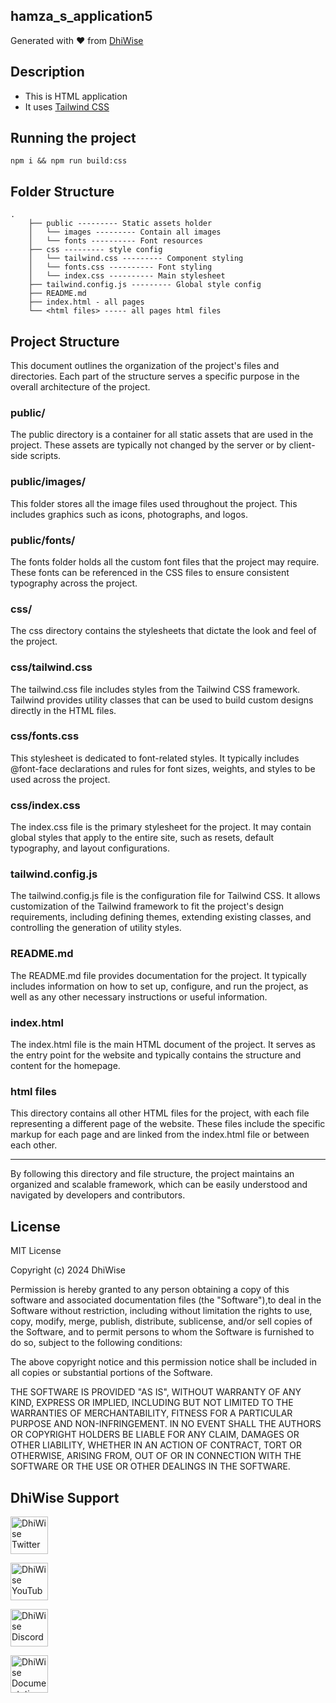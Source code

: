 ## hamza_s_application5

Generated with ❤️ from [DhiWise](https://www.dhiwise.com)

## Description

- This is HTML application
- It uses [Tailwind CSS](https://tailwindcss.com/)

## Running the project

`npm i && npm run build:css`

## Folder Structure

```
.
    ├── public --------- Static assets holder
    │   └── images --------- Contain all images
    │   └── fonts ---------- Font resources
    ├── css --------- style config
    │   └── tailwind.css --------- Component styling
    │   └── fonts.css ---------- Font styling
    │   └── index.css ---------- Main stylesheet
    ├── tailwind.config.js --------- Global style config
    ├── README.md
    ├── index.html - all pages
    └── <html files> ----- all pages html files
```

## Project Structure

This document outlines the organization of the project's files and directories. Each part of the structure serves a specific purpose in the overall architecture of the project.

### public/

The public directory is a container for all static assets that are used in the project. These assets are typically not changed by the server or by client-side scripts.

### public/images/

This folder stores all the image files used throughout the project. This includes graphics such as icons, photographs, and logos.

### public/fonts/

The fonts folder holds all the custom font files that the project may require. These fonts can be referenced in the CSS files to ensure consistent typography across the project.

### css/

The css directory contains the stylesheets that dictate the look and feel of the project.

### css/tailwind.css

The tailwind.css file includes styles from the Tailwind CSS framework. Tailwind provides utility classes that can be used to build custom designs directly in the HTML files.

### css/fonts.css

This stylesheet is dedicated to font-related styles. It typically includes @font-face declarations and rules for font sizes, weights, and styles to be used across the project.

### css/index.css

The index.css file is the primary stylesheet for the project. It may contain global styles that apply to the entire site, such as resets, default typography, and layout configurations.

### tailwind.config.js

The tailwind.config.js file is the configuration file for Tailwind CSS. It allows customization of the Tailwind framework to fit the project's design requirements, including defining themes, extending existing classes, and controlling the generation of utility styles.

### README.md

The README.md file provides documentation for the project. It typically includes information on how to set up, configure, and run the project, as well as any other necessary instructions or useful information.

### index.html

The index.html file is the main HTML document of the project. It serves as the entry point for the website and typically contains the structure and content for the homepage.

### html files

This directory contains all other HTML files for the project, with each file representing a different page of the website. These files include the specific markup for each page and are linked from the index.html file or between each other.

---

By following this directory and file structure, the project maintains an organized and scalable framework, which can be easily understood and navigated by developers and contributors.

## License

MIT License

Copyright (c) 2024 DhiWise

Permission is hereby granted to any person obtaining a copy of this software and associated documentation files (the "Software"),to deal in the Software without restriction, including without limitation the rights to use, copy, modify, merge, publish, distribute, sublicense, and/or sell copies of the Software, and to permit persons to whom the Software is furnished to do so, subject to the following conditions:

The above copyright notice and this permission notice shall be included in all copies or substantial portions of the Software.

THE SOFTWARE IS PROVIDED "AS IS", WITHOUT WARRANTY OF ANY KIND, EXPRESS OR IMPLIED, INCLUDING BUT NOT LIMITED TO THE WARRANTIES OF MERCHANTABILITY, FITNESS FOR A PARTICULAR PURPOSE AND NON-INFRINGEMENT. IN NO EVENT SHALL THE AUTHORS OR COPYRIGHT HOLDERS BE LIABLE FOR ANY CLAIM, DAMAGES OR OTHER LIABILITY, WHETHER IN AN ACTION OF CONTRACT, TORT OR OTHERWISE, ARISING FROM, OUT OF OR IN CONNECTION WITH THE SOFTWARE OR THE USE OR OTHER DEALINGS IN THE SOFTWARE.

## DhiWise Support

<a href="https://twitter.com/dhiwise"><img src="https://user-images.githubusercontent.com/35039342/55471524-8e24cb00-5627-11e9-9389-58f3d4419153.png" width="60" alt="DhiWise Twitter"></a>

<a href="https://www.youtube.com/c/DhiWise"><img src="https://cdn.vox-cdn.com/thumbor/0kpe316UpZWk53iw3bOLoJfF6hI=/0x0:1680x1050/1400x1400/filters:focal(706x391:974x659):format(gif)/cdn.vox-cdn.com/uploads/chorus_image/image/56414325/YTLogo_old_new_animation.0.gif" width="60" alt="DhiWise YouTube"></a>

<a href="https://discord.gg/dhiwise-878500942604038215"><img src="https://user-images.githubusercontent.com/47489894/183043664-b01aac56-0372-458a-bde9-3f2a6bded21b.png" width="60" alt="DhiWise Discord"></a>

<a href="https://docs.dhiwise.com/docs/react/intro"><img src="https://global-uploads.webflow.com/618e36726d3c0f19c9284e56/62383865d5477f2e4f6b6e2e_main-monogram-p-500.png" width="60" alt="DhiWise Documentation"></a>
